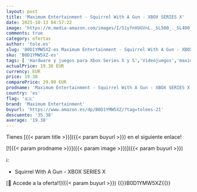 ```yaml
---
layout: post
title: 'Maximum Entertainment - Squirrel With A Gun - XBOX SERIES X'
date: 2025-10-13 04:57:22
image: 'https://m.media-amazon.com/images/I/51yfnXUGVnL._SL500_._SL400_.jpg'
comments: true
category: ofertas
author: 'tole.es'
slug: 'B0D1YMW5XZ-es Maximum Entertainment - Squirrel With A Gun - XBOX SERIES X'
sku: 'B0D1YMW5XZ-es'
tags: [ 'Hardware y juegos para Xbox Series X y S','Videojuegos','maximum entertainment','xbox','🇪🇸', ]
actualPrice: 19.38 EUR
currency: EUR
price: 19.38
comparePrice: 29.99 EUR
prodname: 'Maximum Entertainment - Squirrel With A Gun - XBOX SERIES X'
country: 'es'
flag: '🇪🇸'
brand: 'Maximum Entertainment'
buyurl: 'https://www.amazon.es/dp/B0D1YMW5XZ/?tag=tolees-21'
descuento: '35.38'
average: '19.38'
---
```


Tienes [{{< param title >}}]({{< param buyurl >}}) en el siguiente enlace!

[![{{< param prodname >}}]({{< param image >}})]({{< param buyurl >}})

ℹ️:

- Squirrel With A Gun - XBOX SERIES X

[🛒 Accede a la oferta!!]({{< param buyurl >}})
{{<world>}}B0D1YMW5XZ{{</world>}}
